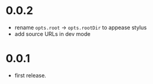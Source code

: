 
# 0.0.2

- rename `opts.root` -> `opts.rootDir` to appease stylus
- add source URLs in dev mode

# 0.0.1

- first release.
